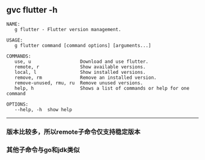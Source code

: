 ## gvc flutter -h
```shell
NAME:
   g flutter - Flutter version management.

USAGE:
   g flutter command [command options] [arguments...]

COMMANDS:
   use, u                  Download and use flutter.
   remote, r               Show available versions.
   local, l                Show installed versions.
   remove, rm              Remove an installed version.
   remove-unused, rmu, ru  Remove unused versions.
   help, h                 Shows a list of commands or help for one command

OPTIONS:
   --help, -h  show help
```

---------

### 版本比较多，所以remote子命令仅支持稳定版本
### 其他子命令与go和jdk类似
